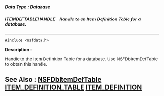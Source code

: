 ##### Data Type : Database
##### ITEMDEFTABLEHANDLE - Handle to an Item Definition Table for a database.
---
```
#include <nsfdata.h>
```
**Description :**

Handle to the Item Definition Table for a database.  Use NSFDbItemDefTable to 
obtain this handle.

**See Also :**
[NSFDbItemDefTable](/domino-c-api-docs/reference/Func/NSFDbItemDefTable)
[ITEM_DEFINITION_TABLE](/domino-c-api-docs/reference/Data/ITEM_DEFINITION_TABLE)
[ITEM_DEFINITION](/domino-c-api-docs/reference/Data/ITEM_DEFINITION)
---
